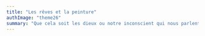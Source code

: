 ```yaml
---
title: "Les rêves et la peinture"
authImage: "theme26"
summary: "Que cela soit les dieux ou notre inconscient qui nous parlent à travers eux, les rêves ont la réputation ancienne de nous révéler des vérités sur nous-mêmes."
---
```

